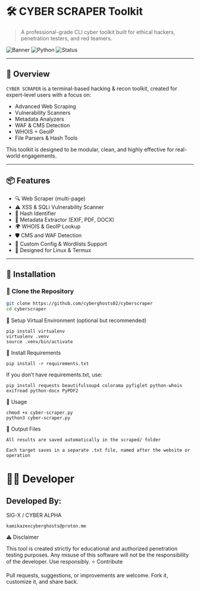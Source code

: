 # 🛠️ CYBER SCRAPER Toolkit

> A professional-grade CLI cyber toolkit built for ethical hackers, penetration testers, and red teamers.

![Banner](https://img.shields.io/badge/Platform-Linux%20%7C%20Termux-success?style=for-the-badge)
![Python](https://img.shields.io/badge/Made%20With-Python%203-blue?style=for-the-badge)
![Status](https://img.shields.io/badge/Status-Active-brightgreen?style=for-the-badge)

---

## 🚀 Overview

`CYBER SCRAPER` is a terminal-based hacking & recon toolkit, created for expert-level users with a focus on:

- Advanced Web Scraping
- Vulnerability Scanners
- Metadata Analyzers
- WAF & CMS Detection
- WHOIS + GeoIP
- File Parsers & Hash Tools

This toolkit is designed to be modular, clean, and highly effective for real-world engagements.

---

## 📦 Features

- 🔍 Web Scraper (multi-page)
- ⚠️ XSS & SQLi Vulnerability Scanner
- 🧠 Hash Identifier
- 📂 Metadata Extractor (EXIF, PDF, DOCX)
- 🌍 WHOIS & GeoIP Lookup
- 🛡️ CMS and WAF Detection
- 📜 Custom Config & Wordlists Support
- 🎯 Designed for Linux & Termux

---

## 🧰 Installation

### 🔗 Clone the Repository
```bash
git clone https://github.com/cyberghosts02/cyberscraper
cd cyberscraper
```
📲 Setup Virtual Environment (optional but recommended)
```
pip install virtualenv
virtualenv .venv
source .venv/bin/activate
```
🧪 Install Requirements
```
pip install -r requirements.txt
```
If you don’t have requirements.txt, use:
```
pip install requests beautifulsoup4 colorama pyfiglet python-whois exifread python-docx PyPDF2
```

🚦 Usage
```
chmod +x cyber-scraper.py
python3 cyber-scraper.py
```
📁 Output Files

    All results are saved automatically in the scraped/ folder

    Each target saves in a separate .txt file, named after the website or operation
# 🧑‍💻 Developer

## Developed By:
SIG-X / CYBER ALPHA
```
kamikazexcyberghosts@proton.me
```
⚠️ Disclaimer

This tool is created strictly for educational and authorized penetration testing purposes.
Any misuse of this software will not be the responsibility of the developer. Use responsibly.
⭐ Contribute

Pull requests, suggestions, or improvements are welcome. Fork it, customize it, and share back.

